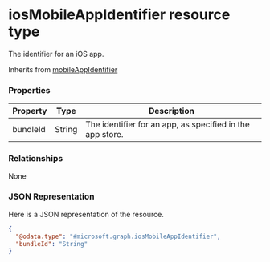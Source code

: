 ﻿# iosMobileAppIdentifier resource type

The identifier for an iOS app.

Inherits from [mobileAppIdentifier](../resources/intune_mam_mobileappidentifier.md)

### Properties
|Property|Type|Description|
|---|---|---|
|bundleId|String|The identifier for an app, as specified in the app store.|

### Relationships
None
### JSON Representation
Here is a JSON representation of the resource.
<!-- {
  "blockType": "resource",
  "keyProperty": "id",
  "@odata.type": "microsoft.graph.iosMobileAppIdentifier"
}
-->
```json
{
  "@odata.type": "#microsoft.graph.iosMobileAppIdentifier",
  "bundleId": "String"
}
```



